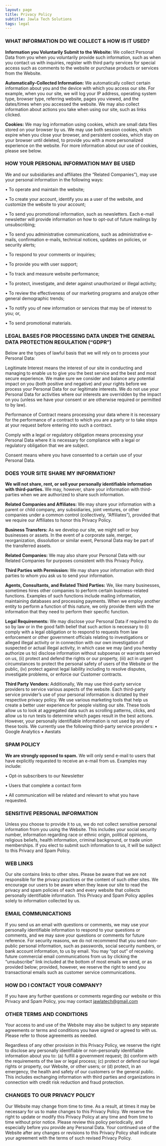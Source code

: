 ```yaml
---
layout: page
title: Privacy Policy
subtitle: Jawla Tech Solutions
tags: legal
---
```


### WHAT INFORMATION DO WE COLLECT & HOW IS IT USED?


**Information you Voluntarily Submit to the Website:** We collect Personal Data from you when you voluntarily provide such information, such as when you contact us with inquiries, register with third party services for special access such as comments to the website or purchase products or services from the Website.

**Automatically-Collected Information:** We automatically collect certain information about you and the device with which you access our site. For example, when you our site, we will log your IP address, operating system type, browser type, referring website, pages you viewed, and the dates/times when you accessed the website. We may also collect information about actions you take when using our site, such as links clicked.

**Cookies:** We may log information using cookies, which are small data files stored on your browser by us. We may use both session cookies, which expire when you close your browser, and persistent cookies, which stay on your browser until deleted, to provide you with a more personalized experience on the website. For more information about our use of cookies, please see below.


### HOW YOUR PERSONAL INFORMATION MAY BE USED

We and our subsidiaries and affiliates (the “Related Companies”), may use your personal information in the following ways:

• To operate and maintain the website;

• To create your account, identify you as a user of the website, and customize the website to your account;

• To send you promotional information, such as newsletters. Each e-mail newsletter will provide information on how to opt-out of future mailings by unsubscribing;

• To send you administrative communications, such as administrative e-mails, confirmation e-mails, technical notices, updates on policies, or security alerts;

• To respond to your comments or inquiries;

• To provide you with user support;

• To track and measure website performance;

• To protect, investigate, and deter against unauthorized or illegal activity;

• To review the effectiveness of our marketing programs and analyze other general demographic trends;

• To notify you of new information or services that may be of interest to you; or,

• To send promotional materials.


### LEGAL BASES FOR PROCESSING DATA UNDER THE GENERAL DATA PROTECTION REGULATION (“GDPR”)

Below are the types of lawful basis that we will rely on to process your Personal Data:

Legitimate Interest means the interest of our site in conducting and managing to enable us to give you the best service and the best and most secure experience. We make sure we consider and balance any potential impact on you (both positive and negative) and your rights before we process your Personal Data for our legitimate interests. We do not use your Personal Data for activities where our interests are overridden by the impact on you (unless we have your consent or are otherwise required or permitted to by law).

Performance of Contract means processing your data where it is necessary for the performance of a contract to which you are a party or to take steps at your request before entering into such a contract.

Comply with a legal or regulatory obligation means processing your Personal Data where it is necessary for compliance with a legal or regulatory obligation that we are subject.

Consent means where you have consented to a certain use of your Personal Data.


### DOES YOUR SITE SHARE MY INFORMATION?

**We will not share, rent, or sell your personally identifiable information with third-parties.** We may, however, share your information with third-parties when we are authorized to share such information.

**Related Companies and Affiliates:** We may share your information with a parent or child company, any subsidiaries, joint ventures, or other companies under a common control (collectively, “Affiliates”), provided that we require our Affiliates to honor this Privacy Policy.

**Business Transfers:** As we develop our site, we might sell or buy businesses or assets. In the event of a corporate sale, merger, reorganization, dissolution or similar event, Personal Data may be part of the transferred assets.

**Related Companies:** We may also share your Personal Data with our Related Companies for purposes consistent with this Privacy Policy.

**Third Parties with Permission:** We may share your information with third parties to whom you ask us to send your information.

**Agents, Consultants, and Related Third Parties:** We, like many businesses, sometimes hires other companies to perform certain business-related functions. Examples of such functions include mailing information, maintaining databases and processing payments. When we employ another entity to perform a function of this nature, we only provide them with the information that they need to perform their specific function.

**Legal Requirements:** We may disclose your Personal Data if required to do so by law or in the good faith belief that such action is necessary to (i) comply with a legal obligation or to respond to requests from law enforcement or other government officials relating to investigations or alleged illegal activity or in connection with our own investigation of suspected or actual illegal activity, in which case we may (and you hereby authorize us to) disclose information without subpoenas or warrants served on us, (ii) protect and defend the rights or our property, (iii) act in urgent circumstances to protect the personal safety of users of the Website or the public, (iv) protect against legal liability including to resolve disputes, investigate problems, or enforce our Customer contracts.

**Third Party Vendors:** Additionally, We may use third-party service providers to service various aspects of the website. Each third-party service provider’s use of your personal information is dictated by their respective privacy policy. 
 We use various marketing tools that help us create a better user experience for people visiting our site. These tools allow us to look at aggregated data such as scrolling patterns, clicks, and allow us to run tests to determine which pages result in the best actions. However, your personally identifiable information is not used by any of these tools.
We currently use the following third-party service providers:
• Google Analytics
• Awstats


### SPAM POLICY

**We are strongly opposed to spam.** We will only send e-mail to users that have explicitly requested to receive an e-mail from us. Examples may include:

• Opt-in subscribers to our Newsletter

• Users that complete a contact form

• All communication will be related and relevant to what you have requested.


### SENSITIVE PERSONAL INFORMATION

Unless you choose to provide it to us, we do not collect sensitive personal information from you using the Website. This includes your social security number, information regarding race or ethnic origin, political opinions, religious beliefs, health information, criminal background, or trade union memberships. If you elect to submit such information to us, it will be subject to this Privacy and Spam Policy.


### WEB LINKS

Our site contains links to other sites. Please be aware that we are not responsible for the privacy practices or the content of such other sites. We encourage our users to be aware when they leave our site to read the privacy and spam policies of each and every website that collects personally identifiable information. This Privacy and Spam Policy applies solely to information collected by us.


### EMAIL COMMUNICATIONS

If you send us an email with questions or comments, we may use your personally identifiable information to respond to your questions or comments, and we may save your questions or comments for future reference. For security reasons, we do not recommend that you send non-public personal information, such as passwords, social security numbers, or bank account information, to us by email. You may “opt out” of receiving future commercial email communications from us by clicking the “unsubscribe” link included at the bottom of most emails we send, or as provided below; provided, however, we reserve the right to send you transactional emails such as customer service communications.


### HOW DO I CONTACT YOUR COMPANY?

If you have any further questions or comments regarding our website or this Privacy and Spam Policy, you may contact jawlatech@gmail.com


### OTHER TERMS AND CONDITIONS

Your access to and use of the Website may also be subject to any separate agreements or terms and conditions you have signed or agreed to with us. Please refer to those agreements as needed.

Regardless of any other provision in this Privacy Policy, we reserve the right to disclose any personally identifiable or non-personally identifiable information about you to: (a) fulfill a government request; (b) conform with the requirements of the law or legal process; (c) protect or defend our legal rights or property, our Website, or other users; or (d) protect, in an emergency, the health and safety of our customers or the general public. This includes exchanging information with third parties and organizations in connection with credit risk reduction and fraud protection.


### CHANGES TO OUR PRIVACY POLICY

Our Website may change from time to time. As a result, at times it may be necessary for us to make changes to this Privacy Policy. We reserve the right to update or modify this Privacy Policy at any time and from time to time without prior notice. Please review this policy periodically, and especially before you provide any Personal Data. Your continued use of the Website after any changes or revisions to this Privacy Policy shall indicate your agreement with the terms of such revised Privacy Policy.


